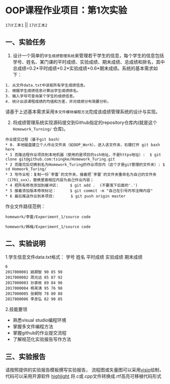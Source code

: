 OOP课程作业项目：第1次实验
======

`17计工本1`  || `17计工本2`

 一、实验任务
------------

1. 设计一个简单的`学生成绩管理系统`来管理若干学生的信息，每个学生的信息包括学号、姓名、某门课的平时成绩、实验成绩、期末成绩、总成绩和排名，其中总成绩=0.2\*平时成绩+0.2\*实验成绩+0.6\*期末成绩。系统的基本需求如下：
```
1. 从文件data.txt中读取所有学生成绩信息。
2. 根据学生成绩信息计算出学生成绩排名。
3. 输入学号可查询某个学生的成绩信息。
4. 统计出该课程成绩的均值和方差，并对成绩分布简要分析。
```
请基于上述基本需求采用`多文件模块编程方法`完成该成绩管理系统的设计与实现。

2. 将成绩管理系统实现源码提交到Github指定的repository仓库内(就是这个`Homework_Turning/` 仓库)。
 
 ```
 作业提交过程（基于git bash）
 * 0. 本地磁盘建立个人作业文件夹（如OOP_Work），进入该文件夹，右键打开 git bash here
 * 1 克隆远程作业项目到本地机器（使用的是项目的ssh地址，不是https地址）:  $ git clone git@github.com:tsingke/Homework_Turing.git
 * 2 克隆完后切换到名为Homework_Turing的作业项目内（这个才是git管理的文件夹）: $ cd Homeork_Turing/
 * 3 写作业啦：复制一份`李雷`的文件夹，接着把`李雷`的文件夹重命名为自己的文件夹（1701_xxx），替换里面相应内容为自己作业内容；
 * 4 把所有修改添加到缓冲区:     $ git add .  (不要落下后面的'.')
 * 5 接着添加版本修改标记：      $ git commit -m "自己在引号内写注释内容"
 * 6 最后推送作业到本项目:       $ git push origin master
```

作业文件路径范例： 

`homework/李雷/Experiment_1/source code`

`homework/韩梅/Experiment_1/source code`


 二、实验说明
------------

1.学生信息文件data.txt格式：
学号 姓名 平时成绩 实验成绩 期末成绩
```
6
2017000001 姚期智 90 85 98
2017000002 周光远 85 87 92
2017000003 孙家栋 89 84 96
2017000004 杨芙清 95 76 98
2017000005 张朝阳 78 80 88
2017000006 李彦弘 82 90 85
```

2.技能要领
* 熟悉visual studio编程环境
* 掌握多文件编程方法
* 掌握github的作业提交流程
* 了解规范化实验报告写作方法

三、实验报告
------------

请按照提供的实验报告模板撰写实验报告， 流程图或矢量图可以采用[visio](https://www.google.com/search?q=Microsoft%20Office%20%E4%B8%93%E4%B8%9A%E5%A2%9E%E5%BC%BA%E7%89%88%202016%20&ie=UTF-8)绘制，代码可以采用开源软件 [highlight](http://www.andre-simon.de/zip/download.php) 将.c或.cpp文件转换成.rtf高亮可移植代码形式
